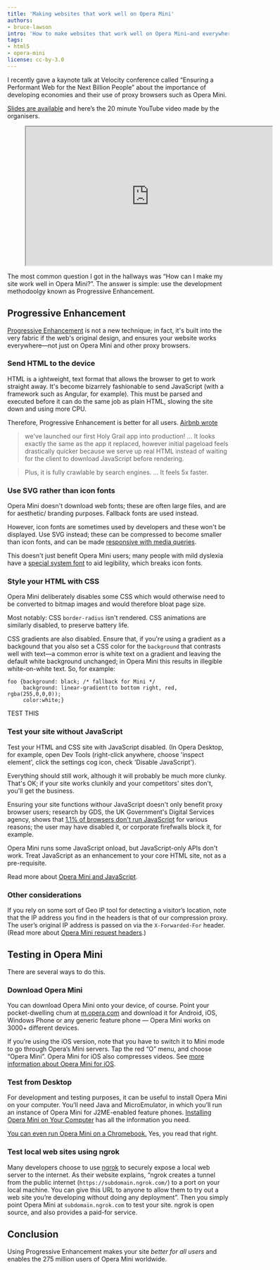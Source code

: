 ```yaml
---
title: 'Making websites that work well on Opera Mini'
authors:
- bruce-lawson
intro: 'How to make websites that work well on Opera Mini—and everywhere else!'
tags:
- html5
- opera-mini
license: cc-by-3.0
---
```


I recently gave a kaynote talk at Velocity conference called “Ensuring a Performant Web for the Next Billion People” about the importance of developing economies and their use of proxy browsers such as Opera Mini. 

[Slides are available](https://brucelawson.github.io/talks/2015/velocity/) and here’s the 20 minute YouTube video made by the organisers. 

<figure block="figure">
	<iframe elem="media" width="560" height="315" src="https://www.youtube.com/embed/BHO70H9tvqo" allowfullscreen></iframe>
</figure>

The most common question I got in the hallways was “How can I make my site work well in Opera Mini?”. The answer is simple: use the development methodoolgy known as Progressive Enhancement.

## Progressive Enhancement ##

[Progressive Enhancement](http://christianheilmann.com/2015/02/18/progressive-enhancement-is-not-about-javascript-availability/) is not a new technique; in fact, it's built into the very fabric if the web's original design, and ensures your website works everywhere—not just on Opera Mini and other proxy browsers.

### Send HTML to the device ###

HTML is a ightweight, text format that allows the browser to get to work straight away. It's become bizarrely fashionable to send JavaScript (with a framework such as Angular, for example). This must be parsed and executed before it can do the same job as plain HTML, slowing the site down and using more CPU.

Therefore, Progressive Enhancement is better for all users. [Airbnb wrote](http://nerds.airbnb.com/weve-launched-our-first-nodejs-app-to-product/) 

> we've launched our first Holy Grail app into production! … It looks exactly the same as the app it replaced, however initial pageload feels drastically quicker because we serve up real HTML instead of waiting for the client to download JavaScript before rendering.

> Plus, it is fully crawlable by search engines. … It feels 5x faster.

### Use SVG rather than icon fonts ###

Opera Mini doesn't download web fonts; these are often large files, and are for aesthetic/ branding purposes. Fallback fonts are used instead. 

However, icon fonts are sometimes used by developers and these won't be displayed. Use SVG instead; these can be compressed to become smaller than icon fonts, and can be made [responsive with media queries](https://dev.opera.com/blog/how-media-queries-allow-you-to-optimize-svg-icons-for-several-sizes/).

This doesn't just benefit Opera Mini users; many people with mild dyslexia have a [special system font](http://en.wikipedia.org/wiki/Dyslexie#Research) to aid legibility, which breaks icon fonts.

### Style your HTML with CSS ###

Opera Mini deliberately disables some CSS which would otherwise need to be converted to bitmap images and would therefore bloat page size.

Most notably: CSS `border-radius` isn't rendered. CSS animations are similarly disabled, to preserve battery life. 

CSS gradients are also disabled. Ensure that, if you're using a gradient as a backgound that you also set a CSS color for the  `background` that contrasts well with text—a common error is white text on a gradient and leaving the default white background unchanged; in Opera Mini this results in illegible white-on-white text. So, for example:

    foo {background: black; /* fallback for Mini */ 
         background: linear-gradient(to bottom right, red, rgba(255,0,0,0));
         color:white;}
         
 TEST THIS

### Test your site without JavaScript ###

Test your HTML and CSS site with JavaScript disabled. (In Opera Desktop, for example, open Dev Tools (right-click anywhere, choose 'inspect element', click the settings cog icon, check 'Disable JavaScript').

Everything should still work, although it will probably be much more clunky. That's OK; if your site works clunkily and your competitors' sites don't, you'll get the business. 

Ensuring your site functions withour JavaScript doesn't only benefit proxy browser users; research by GDS, the UK Government's Digital Services agency, shows that [1.1% of browsers don't run JavaScript](https://gds.blog.gov.uk/2013/10/21/how-many-people-are-missing-out-on-javascript-enhancement/) for various reasons; the user may have disabled it, or corporate firefwalls block it, for example.

Opera Mini runs some JavaScript onload, but JavaScript-only APIs don't work. Treat JavaScript as an enhancement to your core HTML site, not as a pre-requisite.

Read more about [Opera Mini and JavaScript](https://dev.opera.com/articles/opera-mini-and-javascript/).

### Other considerations ###

If you rely on some sort of Geo IP tool for detecting a visitor’s location, note that the IP address you find in the headers is that of our compression proxy. The user’s original IP address is passed on via the `X-Forwarded-For` header. (Read more about [Opera Mini request headers](/articles/opera-mini-request-headers/).)

## Testing in Opera Mini ##

There are several ways to do this.

### Download Opera Mini

You can download Opera Mini onto your device, of course. Point your pocket-dwelling chum at [m.opera.com](http://m.opera.com/) and download it for Android, iOS, Windows Phone or any generic feature phone — Opera Mini works on 3000+ different devices.

If you’re using the iOS version, note that you have to switch it to Mini mode to go through Opera’s Mini servers. Tap the red “O” menu, and choose “Opera Mini”. Opera Mini for iOS also compresses videos. See [more information about Opera Mini for iOS](https://dev.opera.com/blog/opera-mini-8-for-ios/).

### Test from Desktop

For development and testing purposes, it can be useful to install Opera Mini on your computer. You’ll need Java and MicroEmulator, in which you’ll run an instance of Opera Mini for J2ME-enabled feature phones. [Installing Opera Mini on Your Computer](https://dev.opera.com/articles/installing-opera-mini-on-your-computer/) has all the information you need.

[You can even run Opera Mini on a Chromebook.](https://dev.opera.com/articles/opera-mini-chrome-os/) Yes, you read that right.

### Test local web sites using ngrok

Many developers choose to use [ngrok](https://ngrok.com/) to securely expose a local web server to the internet. As their website explains, “ngrok creates a tunnel from the public internet (`https://subdomain.ngrok.com/`) to a port on your local machine. You can give this URL to anyone to allow them to try out a web site you’re developing without doing any deployment”. Then you simply point Opera Mini at `subdomain.ngrok.com` to test your site. ngrok is open source, and also provides a paid-for service.

## Conclusion ##

Using Progressive Enhancement makes your site *better for all users* and enables the 275 million users of Opera Mini worldwide.
 



